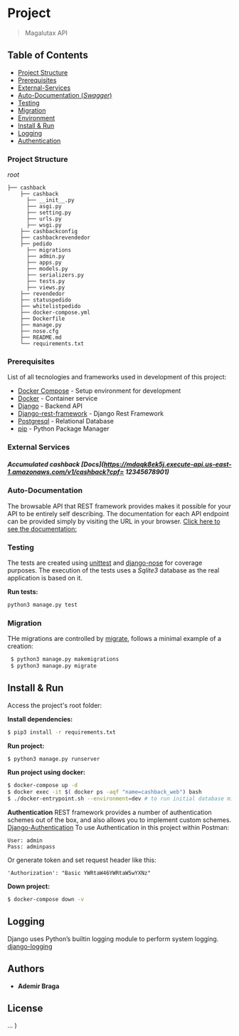 # Project
> Magalutax API

## Table of Contents
* [Project Structure](#project-structure)
* [Prerequisites](#prerequisites)
* [External-Services](#external-services)
* [Auto-Documentation (_Swagger_)](#auto-Documentation-(_Swagger_))
* [Testing](#testing)
* [Migration](#migration)
* [Environment](#environment)
* [Install & Run](#install)
* [Logging](#logging)
* [Authentication](#authentication)


### Project Structure

*root*
```
├── cashback
    ├── cashback
      ├── __init__.py
      ├── asgi.py
      ├── setting.py
      ├── urls.py
      ├── wsgi.py
    ├── cashbackconfig
    ├── cashbackrevendedor    
    ├── pedido
      ├── migrations
      ├── admin.py
      ├── apps.py
      ├── models.py
      ├── serializers.py
      ├── tests.py
      ├── views.py
    ├── revendedor
    ├── statuspedido
    ├── whitelistpedido
    ├── docker-compose.yml
    ├── Dockerfile
    ├── manage.py
    ├── nose.cfg
    ├── README.md
    └── requirements.txt
```

### Prerequisites

List of all tecnologies and frameworks used in development of this project:

* [Docker Compose](https://docs.docker.com/compose/) - Setup environment for development
* [Docker](https://www.docker.com/) - Container service
* [Django](https://www.djangoproject.com) - Backend API
* [Django-rest-framework](https://www.django-rest-framework.org) - Django Rest Framework
* [Postgresql](https://www.postgresql.org) - Relational Database
* [pip](https://pypi.org/project/pip/) - Python Package Manager



### External Services
##### Accumulated cashback [Docs](https://mdaqk8ek5j.execute-api.us-east-1.amazonaws.com/v1/cashback?cpf= 12345678901)



### Auto-Documentation

The browsable API that REST framework provides makes it possible for your API to be entirely self describing. The documentation for each API endpoint can be provided simply by visiting the URL in your browser.
[Click here to see the documentation:](http://localhost:8000)


### Testing

The tests are created using [unittest](https://docs.python.org/3/library/unittest.html#module-unittest) and [django-nose](https://django-testing-docs.readthedocs.io/en/latest/coverage.html) for coverage purposes.
The execution of the tests uses a _Sqlite3_ database as the real application is based on it. 

**Run tests:**

```sh
python3 manage.py test
```

### Migration

THe migrations are controlled by [migrate](https://docs.djangoproject.com/en/3.1/topics/migrations/), follows a minimal example of a creation:

```bash
 $ python3 manage.py makemigrations
 $ python3 manage.py migrate
```

## Install & Run

Access the project's root folder:

**Install dependencies:**

```sh
$ pip3 install -r requirements.txt
```

**Run project:**

```sh
$ python3 manage.py runserver
```
**Run project using docker:**

```sh
$ docker-compose up -d
$ docker exec -it $( docker ps -aqf "name=cashback_web") bash
$ ./docker-entrypoint.sh --environment=dev # to run initial database migrations and create super user
```

**Authentication**
REST framework provides a number of authentication schemes out of the box, and also allows you to implement custom schemes.
[Django-Authentication](https://www.django-rest-framework.org/api-guide/authentication/)
To use Authentication in this project within Postman:
```
User: admin
Pass: adminpass
```
Or generate token and set request header like this:
```
'Authorization': "Basic YWRtaW46YWRtaW5wYXNz"
``` 


**Down project:**

```sh
$ docker-compose down -v
```
## Logging
Django uses Python’s builtin logging module to perform system logging. [django-logging](https://docs.djangoproject.com/en/3.1/topics/logging/)

## Authors

* **Ademir Braga**

## License

...
)